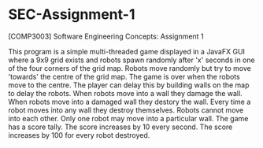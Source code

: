 # SEC-Assignment-1
[COMP3003] Software Engineering Concepts: Assignment 1

This program is a simple multi-threaded game displayed in a JavaFX GUI where a 9x9 grid exists and robots spawn randomly after 'x' seconds in one of the four corners of the grid map. 
Robots move randomly but try to move 'towards' the centre of the grid map.
The game is over when the robots move to the centre. 
The player can delay this by building walls on the map to delay the robots.
When robots move into a wall they damage the wall.
When robots move into a damaged wall they destory the wall.
Every time a robot moves into any wall they destroy themselves.
Robots cannot move into each other.
Only one robot may move into a particular wall.
The game has a score tally.
The score increases by 10 every second.
The score increases by 100 for every robot destroyed.
